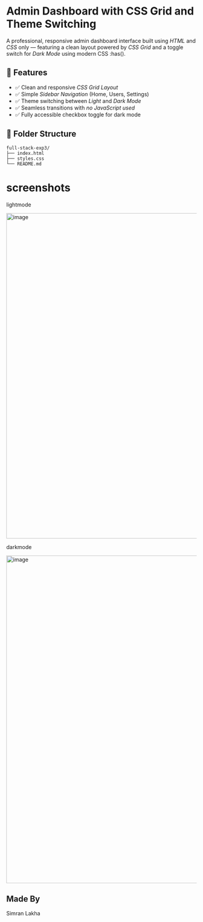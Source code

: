 # Admin Dashboard with CSS Grid and Theme Switching

A professional, responsive admin dashboard interface built using *HTML* and *CSS* only — featuring a clean layout powered by *CSS Grid* and a toggle switch for *Dark Mode* using modern CSS :has().

## 🌟 Features

- ✅ Clean and responsive *CSS Grid Layout*
- ✅ Simple *Sidebar Navigation* (Home, Users, Settings)
- ✅ Theme switching between *Light* and *Dark Mode*
- ✅ Seamless transitions with *no JavaScript used*
- ✅ Fully accessible checkbox toggle for dark mode

## 📁 Folder Structure
```
full-stack-exp3/
├── index.html
├── styles.css
└── README.md
```

# screenshots

lightmode

<img width="1919" height="860" alt="image" src="https://github.com/user-attachments/assets/ed181de8-30b1-4251-a3cd-c81bb034583d" />

darkmode

<img width="1919" height="866" alt="image" src="https://github.com/user-attachments/assets/b03ae18b-287f-4544-8278-f7af25f55cc6" />

## Made By
Simran Lakha

